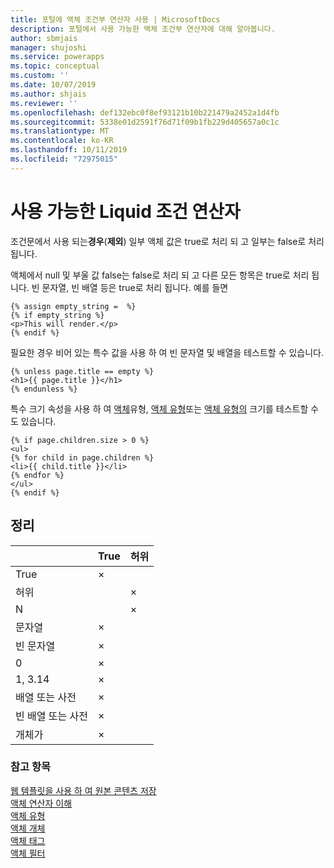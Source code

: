 ```yaml
---
title: 포털에 액체 조건부 연산자 사용 | MicrosoftDocs
description: 포털에서 사용 가능한 액체 조건부 연산자에 대해 알아봅니다.
author: sbmjais
manager: shujoshi
ms.service: powerapps
ms.topic: conceptual
ms.custom: ''
ms.date: 10/07/2019
ms.author: shjais
ms.reviewer: ''
ms.openlocfilehash: def132ebc0f8ef93121b10b221479a2452a1d4fb
ms.sourcegitcommit: 5338e01d2591f76d71f09b1fb229d405657a0c1c
ms.translationtype: MT
ms.contentlocale: ko-KR
ms.lasthandoff: 10/11/2019
ms.locfileid: "72975015"
---
```

# <a name="available-liquid-conditional-operators"></a>사용 가능한 Liquid 조건 연산자

조건문에서 사용 되는**경우**(**제외**) 일부 액체 값은 true로 처리 되 고 일부는 false로 처리 됩니다.

액체에서 null 및 부울 값 false는 false로 처리 되 고 다른 모든 항목은 true로 처리 됩니다. 빈 문자열, 빈 배열 등은 true로 처리 됩니다. 예를 들면

```
{% assign empty_string =  %}
{% if empty_string %}
<p>This will render.</p>
{% endif %}
```
필요한 경우 비어 있는 특수 값을 사용 하 여 빈 문자열 및 배열을 테스트할 수 있습니다.

```
{% unless page.title == empty %}
<h1>{{ page.title }}</h1>
{% endunless %}
```
특수 크기 속성을 사용 하 여 [액체](liquid-types.md)유형, [액체 유형](liquid-types.md)또는 [액체 유형의](liquid-types.md) 크기를 테스트할 수도 있습니다.

```
{% if page.children.size > 0 %}
<ul>
{% for child in page.children %}
<li>{{ child.title }}</li>
{% endfor %}
</ul>
{% endif %}
```

## <a name="summary"></a>정리

|                           | True | 허위 |
|---------------------------|------|-------|
| True                      | ×    |       |
| 허위                     |      | ×     |
| N                      |      | ×     |
| 문자열                    | ×    |       |
| 빈 문자열              | ×    |       |
| 0                         | ×    |       |
| 1, 3.14                   | ×    |       |
| 배열 또는 사전       | ×    |       |
| 빈 배열 또는 사전 | ×    |       |
| 개체가                    | ×    |       |

### <a name="see-also"></a>참고 항목

[웹 템플릿을 사용 하 여 원본 콘텐츠 저장](store-content-web-templates.md)  
[액체 연산자 이해](liquid-operators.md)  
[액체 유형](liquid-types.md)  
[액체 개체](liquid-objects.md)  
[액체 태그](liquid-tags.md)  
[액체 필터](liquid-filters.md)  
